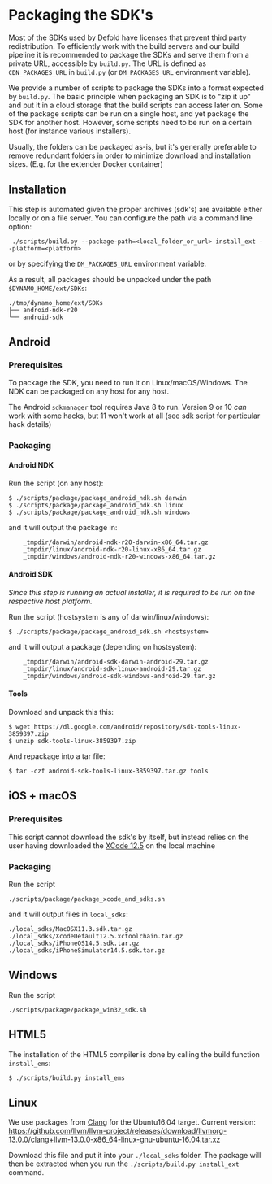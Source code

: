 # Packaging the SDK's

Most of the SDKs used by Defold have licenses that prevent third party redistribution. To efficiently work with the build servers and our build pipeline it is recommended to package the SDKs and serve them from a private URL, accessible by `build.py`. The URL is defined as `CDN_PACKAGES_URL` in `build.py` (or `DM_PACKAGES_URL` environment variable).

We provide a number of scripts to package the SDKs into a format expected by `build.py`. The basic principle when packaging an SDK is to "zip it up" and put it in a cloud storage that the build scripts can access later on. Some of the package scripts can be run on a single host, and yet package the SDK for another host. However, some scripts need to be run on a certain host (for instance various installers).

Usually, the folders can be packaged as-is, but it's generally preferable to remove redundant folders in order to minimize download and installation sizes.
(E.g. for the extender Docker container)

## Installation

This step is automated given the proper archives (sdk's) are available either locally or on a file server.
You can configure the path via a command line option:

	 ./scripts/build.py --package-path=<local_folder_or_url> install_ext --platform=<platform>

or by specifying the `DM_PACKAGES_URL` environment variable.

As a result, all packages should be unpacked under the path `$DYNAMO_HOME/ext/SDKs`:

	./tmp/dynamo_home/ext/SDKs
	├── android-ndk-r20
	└── android-sdk

## Android

### Prerequisites

To package the SDK, you need to run it on Linux/macOS/Windows.
The NDK can be packaged on any host for any host.

The Android `sdkmanager` tool requires Java 8 to run.
Version 9 or 10 _can_ work with some hacks, but 11 won't work at all (see sdk script for particular hack details)

### Packaging

#### Android NDK

Run the script (on any host):

	$ ./scripts/package/package_android_ndk.sh darwin
	$ ./scripts/package/package_android_ndk.sh linux
	$ ./scripts/package/package_android_ndk.sh windows

and it will output the package in:

```
	_tmpdir/darwin/android-ndk-r20-darwin-x86_64.tar.gz
	_tmpdir/linux/android-ndk-r20-linux-x86_64.tar.gz
	_tmpdir/windows/android-ndk-r20-windows-x86_64.tar.gz
```

#### Android SDK

*Since this step is running an actual installer, it is required to be run on the respective host platform.*

Run the script (hostsystem is any of darwin/linux/windows):

	$ ./scripts/package/package_android_sdk.sh <hostsystem>

and it will output a package (depending on hostsystem):

```
	_tmpdir/darwin/android-sdk-darwin-android-29.tar.gz
	_tmpdir/linux/android-sdk-linux-android-29.tar.gz
	_tmpdir/windows/android-sdk-windows-android-29.tar.gz
```

#### Tools

Download and unpack this this:

	$ wget https://dl.google.com/android/repository/sdk-tools-linux-3859397.zip
	$ unzip sdk-tools-linux-3859397.zip

And repackage into a tar file:

	$ tar -czf android-sdk-tools-linux-3859397.tar.gz tools


## iOS + macOS

### Prerequisites

This script cannot download the sdk's by itself, but instead relies on the user having downloaded the [XCode 12.5](https://developer.apple.com/services-account/download?path=/Developer_Tools/Xcode_12.5/Xcode_12.5.xip) on the local machine

### Packaging

Run the script

	./scripts/package/package_xcode_and_sdks.sh

and it will output files in `local_sdks`:

	./local_sdks/MacOSX11.3.sdk.tar.gz
	./local_sdks/XcodeDefault12.5.xctoolchain.tar.gz
	./local_sdks/iPhoneOS14.5.sdk.tar.gz
	./local_sdks/iPhoneSimulator14.5.sdk.tar.gz

## Windows

Run the script

	./scripts/package/package_win32_sdk.sh

## HTML5

The installation of the HTML5 compiler is done by calling the build function `install_ems`:

	$ ./scripts/build.py install_ems

## Linux

We use packages from [Clang](https://github.com/llvm/llvm-project/releases) for the Ubuntu16.04 target.
Current version: https://github.com/llvm/llvm-project/releases/download/llvmorg-13.0.0/clang+llvm-13.0.0-x86_64-linux-gnu-ubuntu-16.04.tar.xz

Download this file and put it into your `./local_sdks` folder.
The package will then be extracted when you run the `./scripts/build.py install_ext` command.

